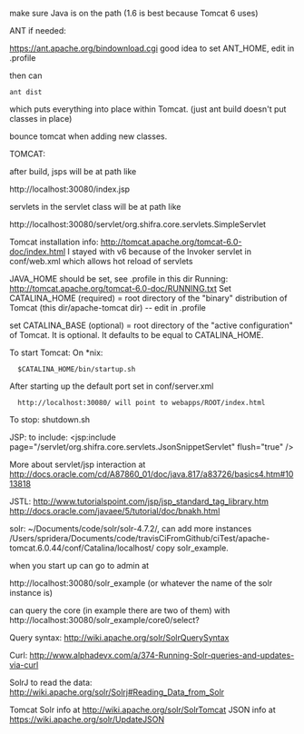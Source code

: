 make sure Java is on the path (1.6 is best because Tomcat 6 uses)




ANT if needed:

https://ant.apache.org/bindownload.cgi
good idea to set ANT_HOME, edit in .profile

then can

    ant dist

which puts everything into place within Tomcat.
(just ant build doesn't put classes in place)

bounce tomcat when adding new classes.

TOMCAT:

after build, jsps will be at path like

http://localhost:30080/index.jsp

servlets in the servlet class will be at path like

http://localhost:30080/servlet/org.shifra.core.servlets.SimpleServlet

Tomcat installation info: http://tomcat.apache.org/tomcat-6.0-doc/index.html
I stayed with v6 because of the Invoker servlet in conf/web.xml which allows hot reload of servlets

 JAVA_HOME should be set, see .profile in this dir
Running:
http://tomcat.apache.org/tomcat-6.0-doc/RUNNING.txt
Set CATALINA_HOME (required) =
root directory of the "binary" distribution of Tomcat (this dir/apache-tomcat dir) -- edit in .profile

set CATALINA_BASE (optional) = root
directory of the "active configuration" of Tomcat. It is optional. It
defaults to be equal to CATALINA_HOME.

To start Tomcat:
  On *nix:

      $CATALINA_HOME/bin/startup.sh

After starting up the default port set in conf/server.xml

      http://localhost:30080/ will point to webapps/ROOT/index.html

To stop:
    shutdown.sh

JSP:
to include:
<jsp:include page="/servlet/org.shifra.core.servlets.JsonSnippetServlet" flush="true" />

More about servlet/jsp interaction at
http://docs.oracle.com/cd/A87860_01/doc/java.817/a83726/basics4.htm#1013818

JSTL: http://www.tutorialspoint.com/jsp/jsp_standard_tag_library.htm
http://docs.oracle.com/javaee/5/tutorial/doc/bnakh.html



solr:
~/Documents/code/solr/solr-4.7.2/,
can add more instances /Users/spridera/Documents/code/travisCiFromGithub/ciTest/apache-tomcat.6.0.44/conf/Catalina/localhost/
copy solr_example.

when you start up can go to admin at

http://localhost:30080/solr_example
(or whatever the name of the solr instance is)

can query the core (in example there are two of them) with http://localhost:30080/solr_example/core0/select?

Query syntax: http://wiki.apache.org/solr/SolrQuerySyntax

Curl: http://www.alphadevx.com/a/374-Running-Solr-queries-and-updates-via-curl

SolrJ to read the data:
http://wiki.apache.org/solr/Solrj#Reading_Data_from_Solr

Tomcat Solr info at http://wiki.apache.org/solr/SolrTomcat
JSON info at https://wiki.apache.org/solr/UpdateJSON
